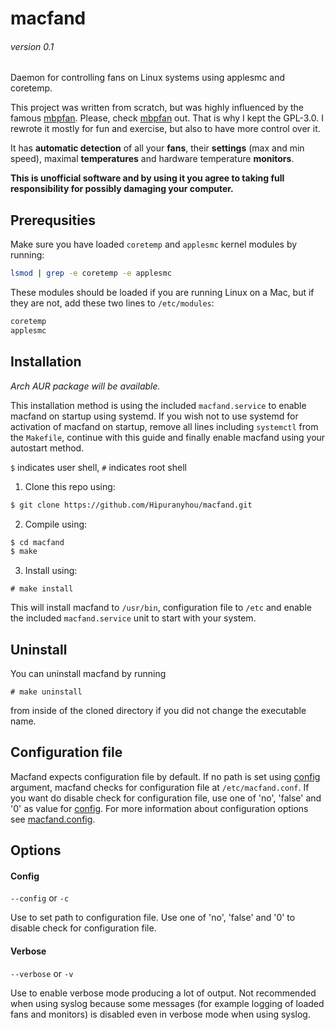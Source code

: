 # macfand
###### version 0.1

Daemon for controlling fans on Linux systems using applesmc and coretemp.

This project was written from scratch, but was highly influenced by the famous [mbpfan](https://github.com/linux-on-mac/mbpfan). Please, check [mbpfan](https://github.com/linux-on-mac/mbpfan) out. That is why I kept the GPL-3.0. I rewrote it mostly for fun and exercise, but also to have more control over it.

It has **automatic detection** of all your **fans**, their **settings** (max and min speed), maximal **temperatures** and hardware temperature **monitors**.

**This is unofficial software and by using it you agree to taking full responsibility for possibly damaging your computer.**

## Prerequsities

Make sure you have loaded `coretemp` and `applesmc` kernel modules by running:

```bash
lsmod | grep -e coretemp -e applesmc
```

These modules should be loaded if you are running Linux on a Mac, but if they are not, add these two lines to `/etc/modules`:

```bash
coretemp
applesmc
```

## Installation

*Arch AUR package will be available.* 

This installation method is using the included `macfand.service` to enable macfand on startup using systemd. If you wish not to use systemd for activation of macfand on startup, remove all lines including `systemctl` from the `Makefile`, continue with this guide and finally enable macfand using your autostart method.

`$` indicates user shell, `#` indicates root shell

1. Clone this repo using:

```bash    
$ git clone https://github.com/Hipuranyhou/macfand.git
```

2. Compile using:

```bash
$ cd macfand
$ make
```

3. Install using:

```
# make install
```

This will install macfand to `/usr/bin`, configuration file to `/etc` and enable the included `macfand.service` unit to start with your system.

## Uninstall

You can uninstall macfand by running 

```
# make uninstall
```

from inside of the cloned directory if you did not change the executable name.

## Configuration file

Macfand expects configuration file by default. If no path is set using [config](https://github.com/Hipuranyhou/macfand#config) argument, macfand checks for configuration file at `/etc/macfand.conf`. If you want do disable check for configuration file, use one of 'no', 'false' and '0' as value for [config](https://github.com/Hipuranyhou/macfand#config). For more information about configuration 
options see [macfand.config](https://github.com/Hipuranyhou/macfand/blob/master/macfand.config).

## Options

#### Config
`--config` or `-c`

Use to set path to configuration file. Use one of 'no', 'false' and '0' to disable check for configuration file.

#### Verbose
`--verbose` or `-v`

Use to enable verbose mode producing a lot of output. Not recommended when using
syslog because some messages (for example logging of loaded fans and monitors) is disabled even in verbose mode
when using syslog.
